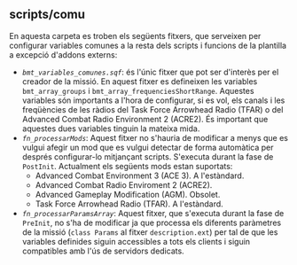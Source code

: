 ## scripts/comu

En aquesta carpeta es troben els següents fitxers, que serveixen per configurar variables comunes a la resta dels scripts i funcions de la plantilla a excepció
d'addons externs:

* *`bmt_variables_comunes.sqf`*: és l'únic fitxer que pot ser d'interès per el creador de la missió. En aquest fitxer es defineixen les variables `bmt_array_groups`
  i `bmt_array_frequenciesShortRange`. Aquestes variables són importants a l'hora de configurar, si es vol, els canals i les freqüències de les ràdios del Task Force
  Arrowhead Radio (TFAR) o del Advanced Combat Radio Environment 2 (ACRE2). És important que aquestes dues variables tinguin la mateixa mida.
* *`fn_processarMods`*: Aquest fitxer no s'hauria de modificar a menys que es vulgui afegir un mod que es vulgui detectar de forma automàtica per després
  configurar-lo mitjançant scripts. S'executa durant la fase de `PostInit`. Actualment els següents mods estan suportats:
  * Advanced Combat Environment 3 (ACE 3). A l'estàndard.
  * Advanced Combat Radio Enviroment 2 (ACRE2). 
  * Advanced Gameplay Modification (AGM). Obsolet.
  * Task Force Arrowhead Radio (TFAR). A l'estàndard.
* *`fn_processarParamsArray`*: Aquest fitxer, que s'executa durant la fase de `PreInit`, no s'ha de modificar ja que processa els diferents paràmetres de la missió
  (`class Params` al fitxer `description.ext`) per tal de que les variables definides siguin accessibles a tots els clients i siguin compatibles amb l'ús de
  servidors dedicats.